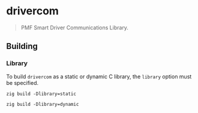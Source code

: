 # drivercom

> PMF Smart Driver Communications Library.

## Building

### Library

To build `drivercom` as a static or dynamic C library, the `library` option
must be specified.

```console
zig build -Dlibrary=static
```

```console
zig build -Dlibrary=dynamic
```
